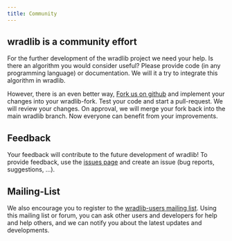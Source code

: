 ```yaml
---
title: Community
---
```


## wradlib is a community effort

For the further development of the wradlib project we need your help. Is there an algorithm you would consider useful? Please provide code (in any programming language) or documentation. We will it a try to integrate this algorithm in wradlib.

However, there is an even better way, [Fork us on github](https://github.com/wradlib/wradlib) and implement your changes into your wradlib-fork. Test your code and start a pull-request. We will review your changes. On approval, we will merge your fork back into the main wradlib branch. Now everyone can benefit from your improvements.

## Feedback

Your feedback will contribute to the future development of wradlib! To provide feedback, use the [issues page](https://github.com/wradlib/wradlib/issues) and create an issue (bug reports, suggestions, ...).

## Mailing-List

We also encourage you to register to the [wradlib-users mailing list](https://groups.google.com/forum/?fromgroups=#!forum/wradlib-users). Using this mailing list or forum, you can ask other users and developers for help and help others, and we can notify you about the latest updates and developments.